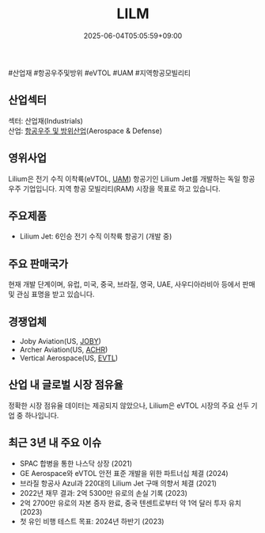 ﻿---
title: "LILM"
date: 2025-06-04T05:05:59+09:00
lastmod: 2025-06-04T05:05:59+09:00
type: docs
sidebar:
  open: true
weight: 519
---
<div style="display:none">
  <meta property="article:published_time" content="2025-06-03T20:05:59Z" />
  <meta property="article:modified_time" content="2025-06-03T20:05:59Z" />
</div>
#산업재 #항공우주및방위 #eVTOL #UAM #지역항공모빌리티

## 산업섹터

섹터: 산업재(Industrials)  
산업: [항공우주 및 방위산업](/industry-study/항공우주-및-방위산업/)(Aerospace & Defense)

## 영위사업

Lilium은 전기 수직 이착륙(eVTOL, [UAM](/industry-study/2산업항공우주방위-산업3모빌리티uam/)) 항공기인 Lilium Jet를 개발하는 독일 항공우주 기업입니다. 지역 항공 모빌리티(RAM) 시장을 목표로 하고 있습니다.

## 주요제품

- Lilium Jet: 6인승 전기 수직 이착륙 항공기 (개발 중)

## 주요 판매국가

현재 개발 단계이며, 유럽, 미국, 중국, 브라질, 영국, UAE, 사우디아라비아 등에서 판매 및 관심 표명을 받고 있습니다.

## 경쟁업체

- Joby Aviation(US, [JOBY](/industry-study/2산업항공우주방위-산업3모빌리티uam종목joby/))
- Archer Aviation(US, [ACHR](/company-analysis/achr/))
- Vertical Aerospace(US, [EVTL](/company-analysis/evtl/))

## 산업 내 글로벌 시장 점유율

정확한 시장 점유율 데이터는 제공되지 않았으나, Lilium은 eVTOL 시장의 주요 선두 기업 중 하나입니다.

## 최근 3년 내 주요 이슈

- SPAC 합병을 통한 나스닥 상장 (2021)
- GE Aerospace와 eVTOL 안전 표준 개발을 위한 파트너십 체결 (2024)
- 브라질 항공사 Azul과 220대의 Lilium Jet 구매 의향서 체결 (2021)
- 2022년 재무 결과: 2억 5300만 유로의 손실 기록 (2023)
- 2억 2700만 유로의 자본 증자 완료, 중국 텐센트로부터 약 1억 달러 투자 유치 (2023)
- 첫 유인 비행 테스트 목표: 2024년 하반기 (2023)
